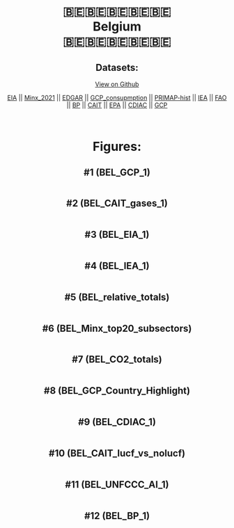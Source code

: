 
<center>
<h1 align="center">
🇧🇪🇧🇪🇧🇪🇧🇪🇧🇪
<br>
Belgium
<br>
🇧🇪🇧🇪🇧🇪🇧🇪🇧🇪
</h1>
<h2>Datasets:</h2>
<p><a href="https://github.com/dquintani/GreenhouseData/tree/master/country_data/BEL_Belgium/data">View on Github</a>
<br></p><p><a href="data/BEL_EIA.csv">EIA</a> || <a href="data/BEL_Minx_2021.csv">Minx_2021</a> || <a href="data/BEL_EDGAR.csv">EDGAR</a> || <a href="data/BEL_GCP_consupmption.csv">GCP_consupmption</a> || <a href="data/BEL_PRIMAP-hist.csv">PRIMAP-hist</a> || <a href="data/BEL_IEA.csv">IEA</a> || <a href="data/BEL_FAO.csv">FAO</a> || <a href="data/BEL_BP.csv">BP</a> || <a href="data/BEL_CAIT.csv">CAIT</a> || <a href="data/BEL_EPA.csv">EPA</a> || <a href="data/BEL_CDIAC.csv">CDIAC</a> || <a href="data/BEL_GCP.csv">GCP</a></p><p><br></p>
<h1>Figures:</h1><h2>#1 (BEL_GCP_1)</h2>
<p><img alt="" src="figures/BEL_GCP_1.png" /></p><h2>#2 (BEL_CAIT_gases_1)</h2>
<p><img alt="" src="figures/BEL_CAIT_gases_1.png" /></p><h2>#3 (BEL_EIA_1)</h2>
<p><img alt="" src="figures/BEL_EIA_1.png" /></p><h2>#4 (BEL_IEA_1)</h2>
<p><img alt="" src="figures/BEL_IEA_1.png" /></p><h2>#5 (BEL_relative_totals)</h2>
<p><img alt="" src="figures/BEL_relative_totals.png" /></p><h2>#6 (BEL_Minx_top20_subsectors)</h2>
<p><img alt="" src="figures/BEL_Minx_top20_subsectors.png" /></p><h2>#7 (BEL_CO2_totals)</h2>
<p><img alt="" src="figures/BEL_CO2_totals.png" /></p><h2>#8 (BEL_GCP_Country_Highlight)</h2>
<p><img alt="" src="figures/BEL_GCP_Country_Highlight.png" /></p><h2>#9 (BEL_CDIAC_1)</h2>
<p><img alt="" src="figures/BEL_CDIAC_1.png" /></p><h2>#10 (BEL_CAIT_lucf_vs_nolucf)</h2>
<p><img alt="" src="figures/BEL_CAIT_lucf_vs_nolucf.png" /></p><h2>#11 (BEL_UNFCCC_AI_1)</h2>
<p><img alt="" src="figures/BEL_UNFCCC_AI_1.png" /></p><h2>#12 (BEL_BP_1)</h2>
<p><img alt="" src="figures/BEL_BP_1.png" /></p>